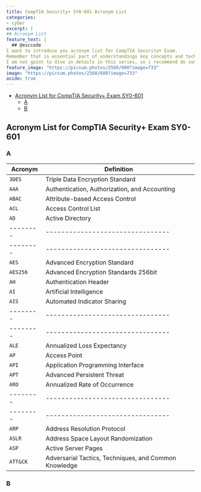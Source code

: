 ```yaml
---
title: CompTIA Security+ SY0-601 Acronym List
categories:
- cyber
excerpt: |
## Acronym List
feature_text: |  
  ## @esccode
I want to introduce you acronym list for CompTIA Security+ Exam.
Remember that is essential part of understandings key concepts and technologies in Cybersecurity.
I am not goint to dive in details in this series, so i recommend do some research via ChatGPT | Google.
feature_image: "https://picsum.photos/2560/600?image=733"
image: "https://picsum.photos/2560/600?image=733"
aside: true
---
```


- [Acronym List for CompTIA Security+ Exam SY0-601](#acronym-list-for-comptia-security-exam-sy0-601)
  - [A](#a)
  - [B](#b)

## Acronym List for CompTIA Security+ Exam SY0-601

### A  

Acronym | Definition
--------|--------------------------------
`3DES`  | Triple Data Encryption Standard
`AAA`   | Authentication, Authorization, and Accounting
`ABAC`  | Attribute-based Access Control
`ACL`   | Access Control List
`AD`    | Active Directory
--------|--------------------------------
--------|--------------------------------
`AES`   | Advanced Encryption Standard
`AES256`| Advanced Encryption Standards 256bit
`AH`    | Authentication Header
`AI`    | Artificial Intelligence
`AIS`   | Automated Indicator Sharing
--------|--------------------------------
--------|--------------------------------
`ALE`   | Annualized Loss Expectancy
`AP`    | Access Point
`API`   | Application Programming Interface
`APT`   | Advanced Persistent Threat
`ARO`   | Annualized Rate of Occurrence
--------|--------------------------------
--------|--------------------------------
`ARP`   | Address Resolution Protocol
`ASLR`  | Address Space Layout Randomization
`ASP`   |  Active Server Pages
`ATT&CK`| Adversarial Tactics, Techniques, and Common Knowledge











### B
